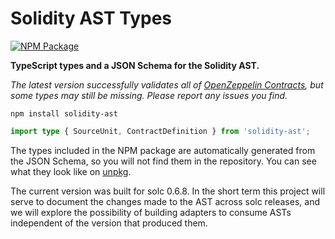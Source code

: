 # Solidity AST Types

[![NPM Package](https://img.shields.io/npm/v/solidity-ast.svg)](https://www.npmjs.org/package/solidity-ast)

**TypeScript types and a JSON Schema for the Solidity AST.**

_The latest version successfully validates all of [OpenZeppelin Contracts], but
some types may still be missing. Please report any issues you find._

[OpenZeppelin Contracts]: https://github.com/OpenZeppelin/openzeppelin-contracts

```
npm install solidity-ast
```

```typescript
import type { SourceUnit, ContractDefinition } from 'solidity-ast';
```

The types included in the NPM package are automatically generated from the JSON
Schema, so you will not find them in the repository. You can see what they look
like on [unpkg].

[unpkg]: https://unpkg.com/solidity-ast@latest/types.d.ts

The current version was built for solc 0.6.8. In the short term this project
will serve to document the changes made to the AST across solc releases, and we
will explore the possibility of building adapters to consume ASTs independent
of the version that produced them.
